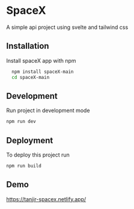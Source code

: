 # SpaceX

A simple api project using svelte and tailwind css



## Installation

Install spaceX app with npm

```bash
  npm install spaceX-main
  cd spaceX-main
```

## Development
Run project in development mode
```bash
npm run dev
```


## Deployment

To deploy this project run

```bash
npm run build
```

## Demo

https://tanjir-spacex.netlify.app/

